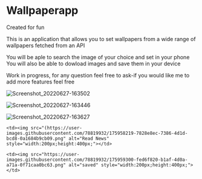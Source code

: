 # Wallpaperapp

Created for fun 

This is  an application that allows you to set wallpapers from a wide range of wallpapers fetched from an API

You will be aple to search  the image of your choice and set in your phone
You will also be able to dowload images and save them in your device

Work in progress, for any question feel free to ask-if you would like me to add more features feel free


![Screenshot_20220627-163502](https://user-images.githubusercontent.com/78819932/175958219-7828e8ec-7386-4d1d-bcd8-0a1684b9cb09.png)



![Screenshot_20220627-163446](https://user-images.githubusercontent.com/78819932/175959300-fed6f820-b1af-4d0a-a71a-0f71caa0bc63.png)


![Screenshot_20220627-163627](https://user-images.githubusercontent.com/78819932/175959459-7304abb9-22b4-47bb-9170-f4f2579907db.png)

 <tr>
   
    <td><img src="(https://user-images.githubusercontent.com/78819932/175958219-7828e8ec-7386-4d1d-bcd8-0a1684b9cb09.png" alt="Read News" style="width:200px;height:400px;"></td>
    
    <td><img src="https://user-images.githubusercontent.com/78819932/175959300-fed6f820-b1af-4d0a-a71a-0f71caa0bc63.png" alt="saved" style="width:200px;height:400px;"></td>
  </tr>

